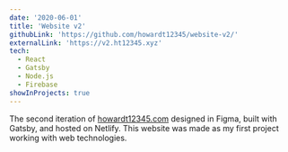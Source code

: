 ```yaml
---
date: '2020-06-01'
title: 'Website v2'
githubLink: 'https://github.com/howardt12345/website-v2/'
externalLink: 'https://v2.ht12345.xyz'
tech:
  - React
  - Gatsby
  - Node.js
  - Firebase
showInProjects: true
---
```


The second iteration of <a href="https://howardt12345.com/" target="_blank">howardt12345.com</a> designed in Figma, built with Gatsby, and hosted on Netlify. This website was made as my first project working with web technologies.
